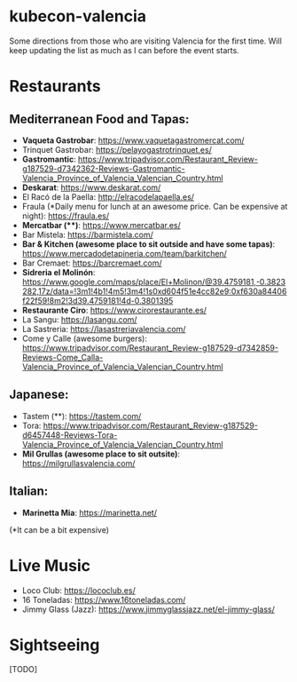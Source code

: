 # kubecon-valencia
Some directions from those who are visiting Valencia for the first time. Will keep updating the list as much as I can before the event starts.

# Restaurants

## Mediterranean Food and Tapas:

- **Vaqueta Gastrobar**: https://www.vaquetagastromercat.com/ 
- Trinquet Gastrobar: https://pelayogastrotrinquet.es/ 
- **Gastromantic**: https://www.tripadvisor.com/Restaurant_Review-g187529-d7342362-Reviews-Gastromantic-Valencia_Province_of_Valencia_Valencian_Country.html 
- **Deskarat**: https://www.deskarat.com/
- El Racó de la Paella: http://elracodelapaella.es/ 
- Fraula (*Daily menu for lunch at an awesome price. Can be expensive at night): https://fraula.es/ 
- **Mercatbar (\**)**: https://www.mercatbar.es/
- Bar Mistela: https://barmistela.com/ 
- **Bar & Kitchen (awesome place to sit outside and have some tapas)**: https://www.mercadodetapineria.com/team/barkitchen/ 
- Bar Cremaet: https://barcremaet.com/
- **Sidreria el Molinón**: https://www.google.com/maps/place/El+Molinon/@39.4759181,-0.3823282,17z/data=!3m1!4b1!4m5!3m4!1s0xd604f51e4cc82e9:0xf630a84406f22f59!8m2!3d39.4759181!4d-0.3801395
- **Restaurante Ciro**: https://www.cirorestaurante.es/
- La Sangu: https://lasangu.com/
- La Sastreria: https://lasastreriavalencia.com/
- Come y Calle (awesome burgers): https://www.tripadvisor.com/Restaurant_Review-g187529-d7342859-Reviews-Come_Calla-Valencia_Province_of_Valencia_Valencian_Country.html

## Japanese:

- Tastem (**): https://tastem.com/ 
- Tora: https://www.tripadvisor.com/Restaurant_Review-g187529-d6457448-Reviews-Tora-Valencia_Province_of_Valencia_Valencian_Country.html
- **Mil Grullas (awesome place to sit outsite)**: https://milgrullasvalencia.com/

## Italian:

- **Marinetta Mia**: https://marinetta.net/ 

(*It can be a bit expensive)

# Live Music

- Loco Club: https://lococlub.es/
- 16 Toneladas: https://www.16toneladas.com/
- Jimmy Glass (Jazz): https://www.jimmyglassjazz.net/el-jimmy-glass/

# Sightseeing

[TODO]
